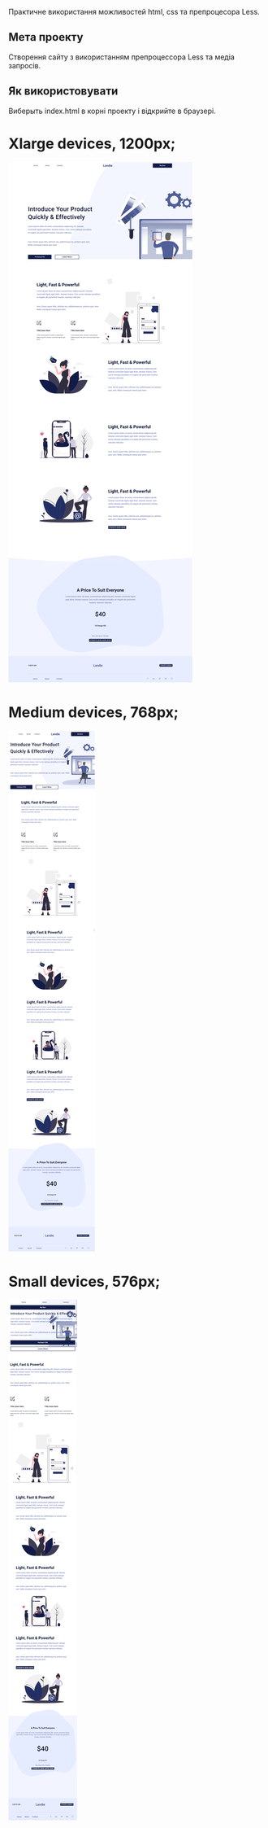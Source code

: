 Практичне використання можливостей html, css та препроцесора Less.

## Мета проекту
Створення сайту з використанням препроцессора Less та медіа запросів.

## Як використовувати
Виберыть  index.html  в корні проекту і відкрийте в браузері.

# Xlarge devices, 1200px;
![xlarge devices](img/site-xl.png)

# Medium devices, 768px;
![medium devices](img/site-md.png)

# Small devices, 576px;
![small devices](img/site-sm.png)